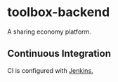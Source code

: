 # toolbox-backend
A sharing economy platform.

## Continuous Integration
CI is configured with [Jenkins.](http://81.224.130.14:8080/)

